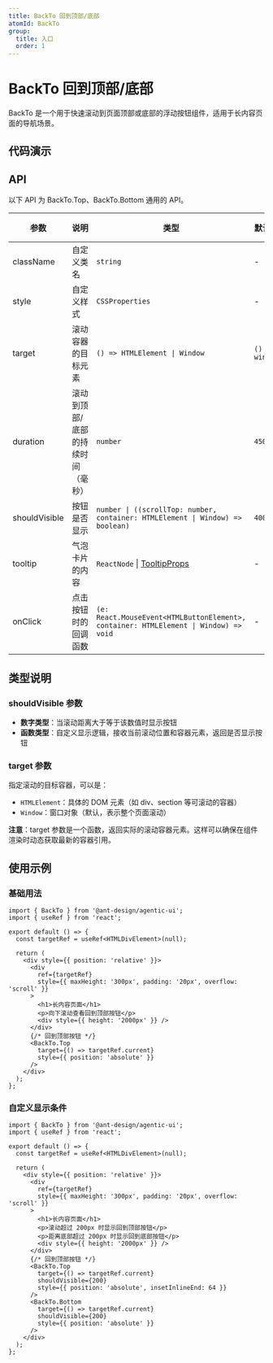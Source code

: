 ```yaml
---
title: BackTo 回到顶部/底部
atomId: BackTo
group:
  title: 入口
  order: 1
---
```


# BackTo 回到顶部/底部

BackTo 是一个用于快速滚动到页面顶部或底部的浮动按钮组件，适用于长内容页面的导航场景。

## 代码演示

<code src="../demos/back-to.tsx" background="var(--main-bg-color)" iframe=540></code>

## API

以下 API 为 BackTo.Top、BackTo.Bottom 通用的 API。

| 参数          | 说明                              | 类型                                                                                 | 默认值         | 版本 |
| ------------- | --------------------------------- | ------------------------------------------------------------------------------------ | -------------- | ---- |
| className     | 自定义类名                        | `string`                                                                             | -              | -    |
| style         | 自定义样式                        | `CSSProperties`                                                                      | -              | -    |
| target        | 滚动容器的目标元素                | `() => HTMLElement \| Window`                                                        | `() => window` | -    |
| duration      | 滚动到顶部/底部的持续时间（毫秒） | `number`                                                                             | `450`          | -    |
| shouldVisible | 按钮是否显示                      | `number \| ((scrollTop: number, container: HTMLElement \| Window) => boolean)`       | `400`          | -    |
| tooltip       | 气泡卡片的内容                    | `ReactNode` \| [TooltipProps](https://ant.design/components/tooltip-cn#api)          | -              | -    |
| onClick       | 点击按钮时的回调函数              | `(e: React.MouseEvent<HTMLButtonElement>, container: HTMLElement \| Window) => void` | -              | -    |

## 类型说明

### shouldVisible 参数

- **数字类型**：当滚动距离大于等于该数值时显示按钮
- **函数类型**：自定义显示逻辑，接收当前滚动位置和容器元素，返回是否显示按钮

### target 参数

指定滚动的目标容器，可以是：

- `HTMLElement`：具体的 DOM 元素（如 div、section 等可滚动的容器）
- `Window`：窗口对象（默认，表示整个页面滚动）

**注意**：target 参数是一个函数，返回实际的滚动容器元素。这样可以确保在组件渲染时动态获取最新的容器引用。

## 使用示例

### 基础用法

```tsx
import { BackTo } from '@ant-design/agentic-ui';
import { useRef } from 'react';

export default () => {
  const targetRef = useRef<HTMLDivElement>(null);

  return (
    <div style={{ position: 'relative' }}>
      <div
        ref={targetRef}
        style={{ maxHeight: '300px', padding: '20px', overflow: 'scroll' }}
      >
        <h1>长内容页面</h1>
        <p>向下滚动查看回到顶部按钮</p>
        <div style={{ height: '2000px' }} />
      </div>
      {/* 回到顶部按钮 */}
      <BackTo.Top
        target={() => targetRef.current}
        style={{ position: 'absolute' }}
      />
    </div>
  );
};
```

### 自定义显示条件

```tsx
import { BackTo } from '@ant-design/agentic-ui';
import { useRef } from 'react';

export default () => {
  const targetRef = useRef<HTMLDivElement>(null);

  return (
    <div style={{ position: 'relative' }}>
      <div
        ref={targetRef}
        style={{ maxHeight: '300px', padding: '20px', overflow: 'scroll' }}
      >
        <h1>长内容页面</h1>
        <p>滚动超过 200px 时显示回到顶部按钮</p>
        <p>距离底部超过 200px 时显示回到底部按钮</p>
        <div style={{ height: '2000px' }} />
      </div>
      {/* 回到顶部按钮 */}
      <BackTo.Top
        target={() => targetRef.current}
        shouldVisible={200}
        style={{ position: 'absolute', insetInlineEnd: 64 }}
      />
      <BackTo.Bottom
        target={() => targetRef.current}
        shouldVisible={200}
        style={{ position: 'absolute' }}
      />
    </div>
  );
};
```
